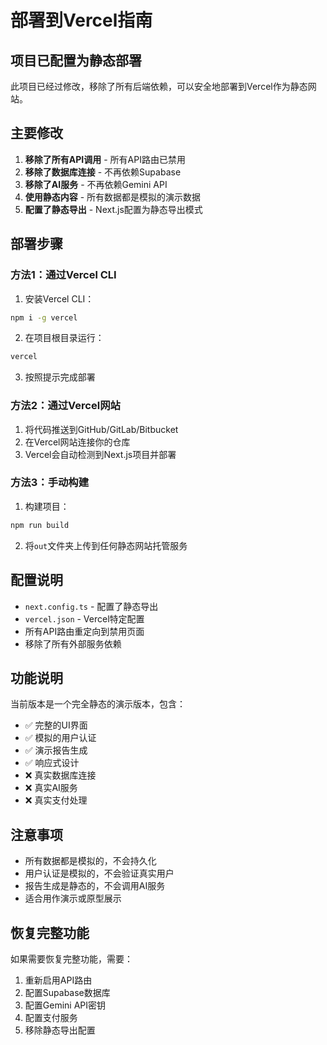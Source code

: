 # 部署到Vercel指南

## 项目已配置为静态部署

此项目已经过修改，移除了所有后端依赖，可以安全地部署到Vercel作为静态网站。

## 主要修改

1. **移除了所有API调用** - 所有API路由已禁用
2. **移除了数据库连接** - 不再依赖Supabase
3. **移除了AI服务** - 不再依赖Gemini API
4. **使用静态内容** - 所有数据都是模拟的演示数据
5. **配置了静态导出** - Next.js配置为静态导出模式

## 部署步骤

### 方法1：通过Vercel CLI

1. 安装Vercel CLI：
```bash
npm i -g vercel
```

2. 在项目根目录运行：
```bash
vercel
```

3. 按照提示完成部署

### 方法2：通过Vercel网站

1. 将代码推送到GitHub/GitLab/Bitbucket
2. 在Vercel网站连接你的仓库
3. Vercel会自动检测到Next.js项目并部署

### 方法3：手动构建

1. 构建项目：
```bash
npm run build
```

2. 将`out`文件夹上传到任何静态网站托管服务

## 配置说明

- `next.config.ts` - 配置了静态导出
- `vercel.json` - Vercel特定配置
- 所有API路由重定向到禁用页面
- 移除了所有外部服务依赖

## 功能说明

当前版本是一个完全静态的演示版本，包含：

- ✅ 完整的UI界面
- ✅ 模拟的用户认证
- ✅ 演示报告生成
- ✅ 响应式设计
- ❌ 真实数据库连接
- ❌ 真实AI服务
- ❌ 真实支付处理

## 注意事项

- 所有数据都是模拟的，不会持久化
- 用户认证是模拟的，不会验证真实用户
- 报告生成是静态的，不会调用AI服务
- 适合用作演示或原型展示

## 恢复完整功能

如果需要恢复完整功能，需要：

1. 重新启用API路由
2. 配置Supabase数据库
3. 配置Gemini API密钥
4. 配置支付服务
5. 移除静态导出配置
